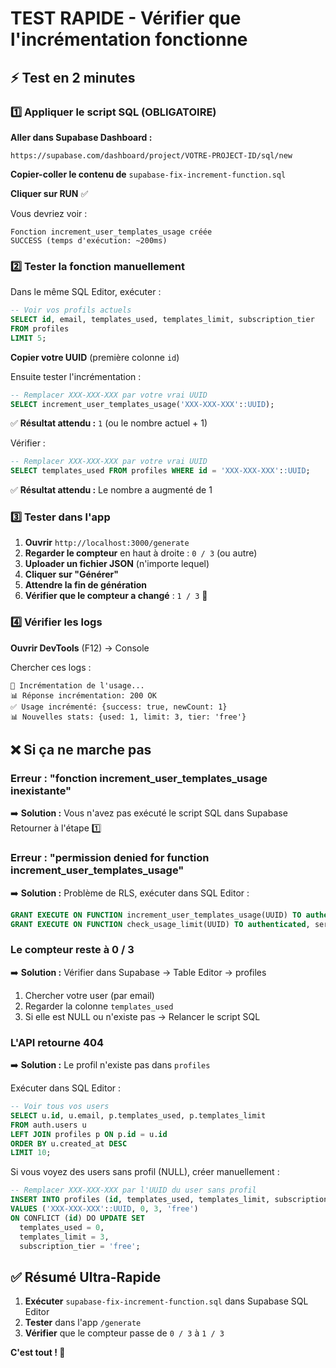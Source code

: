 # TEST RAPIDE - Vérifier que l'incrémentation fonctionne

## ⚡ Test en 2 minutes

### 1️⃣ Appliquer le script SQL (OBLIGATOIRE)

**Aller dans Supabase Dashboard :**
```
https://supabase.com/dashboard/project/VOTRE-PROJECT-ID/sql/new
```

**Copier-coller le contenu de** `supabase-fix-increment-function.sql`

**Cliquer sur RUN** ✅

Vous devriez voir :
```
Fonction increment_user_templates_usage créée
SUCCESS (temps d'exécution: ~200ms)
```

### 2️⃣ Tester la fonction manuellement

Dans le même SQL Editor, exécuter :

```sql
-- Voir vos profils actuels
SELECT id, email, templates_used, templates_limit, subscription_tier 
FROM profiles 
LIMIT 5;
```

**Copier votre UUID** (première colonne `id`)

Ensuite tester l'incrémentation :

```sql
-- Remplacer XXX-XXX-XXX par votre vrai UUID
SELECT increment_user_templates_usage('XXX-XXX-XXX'::UUID);
```

✅ **Résultat attendu :** `1` (ou le nombre actuel + 1)

Vérifier :

```sql
-- Remplacer XXX-XXX-XXX par votre vrai UUID
SELECT templates_used FROM profiles WHERE id = 'XXX-XXX-XXX'::UUID;
```

✅ **Résultat attendu :** Le nombre a augmenté de 1

### 3️⃣ Tester dans l'app

1. **Ouvrir** `http://localhost:3000/generate`
2. **Regarder le compteur** en haut à droite : `0 / 3` (ou autre)
3. **Uploader un fichier JSON** (n'importe lequel)
4. **Cliquer sur "Générer"**
5. **Attendre la fin de génération**
6. **Vérifier que le compteur a changé** : `1 / 3` 🎉

### 4️⃣ Vérifier les logs

**Ouvrir DevTools** (F12) → Console

Chercher ces logs :

```
🔄 Incrémentation de l'usage...
📊 Réponse incrémentation: 200 OK
✅ Usage incrémenté: {success: true, newCount: 1}
📊 Nouvelles stats: {used: 1, limit: 3, tier: 'free'}
```

## ❌ Si ça ne marche pas

### Erreur : "fonction increment_user_templates_usage inexistante"

➡️ **Solution :** Vous n'avez pas exécuté le script SQL dans Supabase
Retourner à l'étape 1️⃣

### Erreur : "permission denied for function increment_user_templates_usage"

➡️ **Solution :** Problème de RLS, exécuter dans SQL Editor :

```sql
GRANT EXECUTE ON FUNCTION increment_user_templates_usage(UUID) TO authenticated, service_role;
GRANT EXECUTE ON FUNCTION check_usage_limit(UUID) TO authenticated, service_role;
```

### Le compteur reste à 0 / 3

➡️ **Solution :** Vérifier dans Supabase → Table Editor → profiles

1. Chercher votre user (par email)
2. Regarder la colonne `templates_used`
3. Si elle est NULL ou n'existe pas → Relancer le script SQL

### L'API retourne 404

➡️ **Solution :** Le profil n'existe pas dans `profiles`

Exécuter dans SQL Editor :

```sql
-- Voir tous vos users
SELECT u.id, u.email, p.templates_used, p.templates_limit
FROM auth.users u
LEFT JOIN profiles p ON p.id = u.id
ORDER BY u.created_at DESC
LIMIT 10;
```

Si vous voyez des users sans profil (NULL), créer manuellement :

```sql
-- Remplacer XXX-XXX-XXX par l'UUID du user sans profil
INSERT INTO profiles (id, templates_used, templates_limit, subscription_tier)
VALUES ('XXX-XXX-XXX'::UUID, 0, 3, 'free')
ON CONFLICT (id) DO UPDATE SET
  templates_used = 0,
  templates_limit = 3,
  subscription_tier = 'free';
```

## ✅ Résumé Ultra-Rapide

1. **Exécuter** `supabase-fix-increment-function.sql` dans Supabase SQL Editor
2. **Tester** dans l'app `/generate`
3. **Vérifier** que le compteur passe de `0 / 3` à `1 / 3`

**C'est tout ! 🚀**


